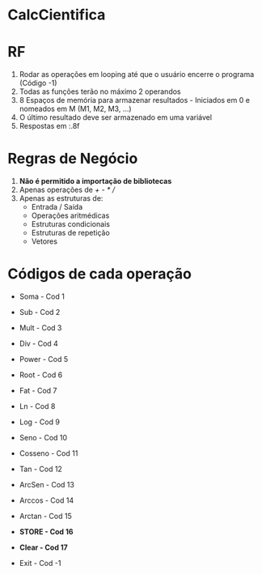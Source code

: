 # CalcCientifica

# RF
1. Rodar as operações em looping até que o usuário encerre o programa (Código -1)
2. Todas as funções terão no máximo 2 operandos
3. 8 Espaços de memória para armazenar resultados - Iniciados em 0 e nomeados em M (M1, M2, M3, ...)
4. O último resultado deve ser armazenado em uma variável
5. Respostas em :.8f

# Regras de Negócio
1. **Não é permitido a importação de bibliotecas**
2. Apenas operações de _+ - * /_
3. Apenas as estruturas de:
   * Entrada / Saída
   * Operações aritmédicas
   * Estruturas condicionais
   * Estruturas de repetição
   * Vetores

# Códigos de cada operação
* Soma - Cod 1
* Sub - Cod 2
* Mult - Cod 3
* Div - Cod 4
* Power - Cod 5
* Root - Cod 6
* Fat - Cod 7
* Ln - Cod 8
* Log - Cod 9
* Seno - Cod 10
* Cosseno - Cod 11
* Tan - Cod 12
* ArcSen - Cod 13
* Arccos - Cod 14
* Arctan - Cod 15
* **STORE - Cod 16**
* **Clear - Cod 17**

* Exit - Cod -1
